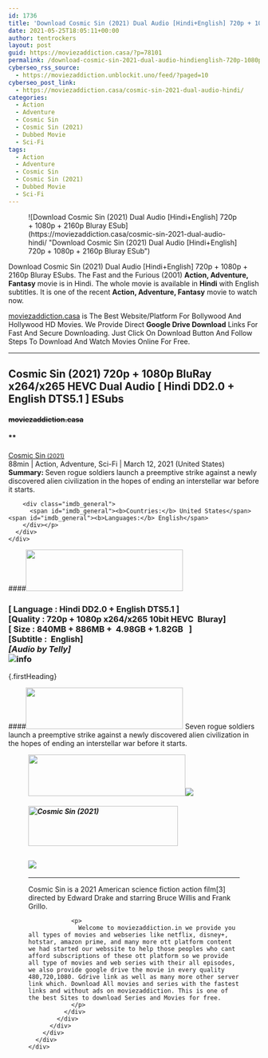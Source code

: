 ```yaml
---
id: 1736
title: 'Download Cosmic Sin (2021) Dual Audio [Hindi+English] 720p + 1080p Bluray ESub'
date: 2021-05-25T18:05:11+00:00
author: tentrockers
layout: post
guid: https://moviezaddiction.casa/?p=78101
permalink: /download-cosmic-sin-2021-dual-audio-hindienglish-720p-1080p-bluray-esub/
cyberseo_rss_source:
  - https://moviezaddiction.unblockit.uno/feed/?paged=10
cyberseo_post_link:
  - https://moviezaddiction.casa/cosmic-sin-2021-dual-audio-hindi/
categories:
  - Action
  - Adventure
  - Cosmic Sin
  - Cosmic Sin (2021)
  - Dubbed Movie
  - Sci-Fi
tags:
  - Action
  - Adventure
  - Cosmic Sin
  - Cosmic Sin (2021)
  - Dubbed Movie
  - Sci-Fi
---
```

<figure class="entry-thumbnail">![Download Cosmic Sin (2021) Dual Audio [Hindi+English] 720p + 1080p + 2160p Bluray ESub](https://moviezaddiction.casa/cosmic-sin-2021-dual-audio-hindi/ "Download Cosmic Sin (2021) Dual Audio [Hindi+English] 720p + 1080p + 2160p Bluray ESub")  
</figure> 

Download Cosmic Sin (2021) Dual Audio [Hindi+English] 720p + 1080p + 2160p Bluray ESubs. The Fast and the Furious (2001) **Action, Adventure, Fantasy** movie is in Hindi. The whole movie is available in **Hindi** with English subtitles. It is one of the recent **Action, Adventure, Fantasy** movie to watch now.

[moviezaddiction.casa](https://moviezaddiction.casa) is The Best Website/Platform For Bollywood And Hollywood HD Movies. We Provide Direct **Google Drive Download** Links For Fast And Secure Downloading. Just Click On Download Button And Follow Steps To Download And Watch Movies Online For Free.

* * *

## <span>Cosmic Sin (2021) 720p + 1080p BluRay x264/x265 HEVC Dual Audio [ Hindi DD2.0 + English DTS5.1 ] ESubs</span>

#### <span>~~moviezaddiction.casa~~</span>

#### **</p> 

<div class="imdb_container">
  <div>
    <div class="imdb_dark">
      <div class="imdb_right">
        <span id="movie_title"><a href="https://www.imdb.com/title/tt11762434" target="_blank" rel="noopener">Cosmic Sin<small> (2021)</small></a></span><br /> <span id="genres">88min | Action, Adventure, Sci-Fi | March 12, 2021 (United States)</span> <span id="summary"><b>Summary: </b>Seven rogue soldiers launch a preemptive strike against a newly discovered alien civilization in the hopes of ending an interstellar war before it starts.</span></p> 
        
        <div class="imdb_general">
          <span id="imdb_general"><b>Countries:</b> United States</span><span id="imdb_general"><b>Languages:</b> English</span>
        </div></p>
      </div>
    </div>
  </div>
</div>

</b></h4> 

####<img loading="lazy" class="aligncenter" src="https:///moviezaddiction.casa/wp-content/uploads/2018/02/Media-Info.png?zoom=0.8099999785423279&resize=315%2C83&ssl=1" srcset="https://moviezaddiction.casa//wp-content/uploads/2018/02/Media-Info.png?zoom=0.8999999761581421&resize=315%2C83&ssl=1" width="315" height="83" /> 

### <span><span><strong>[ Language : Hindi DD2.0 + English DTS5.1</strong>&nbsp;]</span><br /><span>[Quality : 720p + 1080p x264/x265 10bit HEVC&nbsp; Bluray]</span><br /><span>[ Size : 840MB + 886MB +&nbsp; 4.98GB + 1.82GB&nbsp; &nbsp;]</span><br /><span>[Subtitle :&nbsp; English]<br /><em>[Audio by Telly]</em><br /></span></span><img src="https://i.imgur.com/AusysgD.png" alt="info" usemap="#workmap" /> </p> 

<map name="workmap">
  <area alt="imdb" coords="0,0,80,40" shape="rect" href="https://www.imdb.com/title/tt11762434/" target="_blank" />
  
  <area alt="youtube" coords="100,0,180,40" shape="rect" href="https://www.youtube.com/watch?v=aWFUDiQE72w" target="_blank" />
</map> {.firstHeading}

####<img loading="lazy" class="aligncenter" src="https://moviezaddiction.casa//wp-content/uploads/2018/02/Plot.jpeg?zoom=0.8099999785423279&resize=315%2C83&ssl=1" srcset="https://moviezaddiction.casa//wp-content/uploads/2018/02/Plot.jpeg?zoom=0.8999999761581421&resize=315%2C83&ssl=1" width="315" height="83" /> <span>Seven rogue soldiers launch a preemptive strike against a newly discovered alien civilization in the hopes of ending an interstellar war before it starts.</span>

<div class="wp-block-image">
  <figure class="aligncenter is-resized"><img loading="lazy" class="aligncenter" src="https://i1.wp.com/moviezaddiction.casa/wp-content/uploads/2018/02/Screenshots-Button.png?zoom=0.8099999785423279&resize=315%2C83&ssl=1" srcset="https://moviezaddiction.casa//wp-content/uploads/2018/02/Screenshots-Button.png?zoom=0.8999999761581421&resize=315%2C83&ssl=1" width="315" height="83" /><img src="https://1.bp.blogspot.com/-mMJDOkyLsrg/YK05wiJMc_I/AAAAAAAADeE/1kC7cDq8GAIwPQb5doDj3KElH15Afz6vQCLcBGAsYHQ/s16000/Cosmic%2BSins%2B%25282021%2529%2B720p%2BBluray%2Bx264%2BDual%2BAudio%2B%255B%2BHindi%2BHE-AAC2.0%2B%252B%2BEnglish%2BAAC2.0%2B%255D%2BESub%2B%255BWww.MoviezAddiction.casa%255D_s.jpg" /></p> 
  
  <h4 class="summary_text">
    <em><img loading="lazy" class="aligncenter" src="https://i2.wp.com/moviezaddiction.casa/wp-content/uploads/2018/02/Download-Button-1.png?zoom=0.8099999785423279&resize=300%2C80&ssl=1" srcset="https://i2.wp.com/moviezaddiction.casa/wp-content/uploads/2018/02/Download-Button-1.png?zoom=0.8999999761581421&resize=300%2C80&ssl=1" alt="Cosmic Sin (2021)" width="300" height="80" /></em>
  </h4>
  
  <h2>
    <img class="aligncenter" src="https://i.imgur.com/Ds7bb.gif" />
  </h2>
  
  <hr />
  
  <div class="mod" data-md="50" data-hveid="250" data-ved="0ahUKEwi-7dnvqo7WAhXLsFQKHTILBKEQkCkI-gEoAzAn">
    <div class="_cgc kno-fb-ctx" data-hveid="251" data-ved="0ahUKEwi-7dnvqo7WAhXLsFQKHTILBKEQziAI-wEoADAn">
      <div class="r-iH9cFH0n0MiE">
        <div class="mod" data-md="50" data-hveid="228" data-ved="0ahUKEwjniJq86tTWAhULK48KHU9mChkQkCkI5AEoBDAh">
          <div class="_cgc kno-fb-ctx" data-hveid="229" data-ved="0ahUKEwjniJq86tTWAhULK48KHU9mChkQziAI5QEoADAh">
            <div class="r-iwKCMzMr_HBQ">
              <div class="overviewContainer ng-star-inserted">
                <p>
                  Cosmic Sin is a 2021 American science fiction action film[3] directed by Edward Drake and starring Bruce Willis and Frank Grillo.
                </p>
                
                <p>
                  Welcome to moviezaddiction.in we provide you all types of movies and webseries like netflix, disney+, hotstar, amazon prime, and many more ott platform content we had started our webssite to help those peoples who cant afford subscriptions of these ott platform so we provide all type of movies and web series with their all episodes, we also provide google drive the movie in every quality 480,720,1080. Gdrive link as well as many more other server link which. Download All movies and series with the fastest links and without ads on moviezaddiction. This is one of the best Sites to download Series and Movies for free.
                </p>
              </div>
            </div>
          </div>
        </div>
      </div>
    </div>
  </div></figure>
</div>